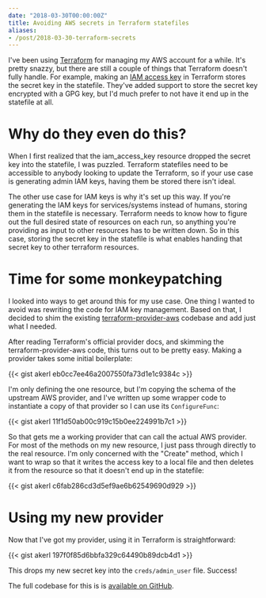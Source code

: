 ```yaml
---
date: "2018-03-30T00:00:00Z"
title: Avoiding AWS secrets in Terraform statefiles
aliases:
- /post/2018-03-30-terraform-secrets
---
```


I've been using [Terraform](https://terraform.io) for managing my AWS account for a while. It's pretty snazzy, but there are still a couple of things that Terraform doesn't fully handle. For example, making an [IAM access key](https://www.terraform.io/docs/providers/aws/r/iam_access_key.html) in Terraform stores the secret key in the statefile. They've added support to store the secret key encrypted with a GPG key, but I'd much prefer to not have it end up in the statefile at all.

<!--more-->

Why do they even do this?
==============

When I first realized that the iam_access_key resource dropped the secret key into the statefile, I was puzzled. Terraform statefiles need to be accessible to anybody looking to update the Terraform, so if your use case is generating admin IAM keys, having them be stored there isn't ideal.

The other use case for IAM keys is why it's set up this way. If you're generating the IAM keys for services/systems instead of humans, storing them in the statefile is necessary. Terraform needs to know how to figure out the full desired state of resources on each run, so anything you're providing as input to other resources has to be written down. So in this case, storing the secret key in the statefile is what enables handing that secret key to other terraform resources.

Time for some monkeypatching
================

I looked into ways to get around this for my use case. One thing I wanted to avoid was rewriting the code for IAM key management. Based on that, I decided to shim the existing [terraform-provider-aws](https://github.com/terraform-providers/terraform-provider-aws) codebase and add just what I needed.

After reading Terraform's official provider docs, and skimming the terraform-provider-aws code, this turns out to be pretty easy. Making a provider takes some initial boilerplate:

{{< gist akerl eb0cc7ee46a2007550fa73d1e1c9384c >}}

I'm only defining the one resource, but I'm copying the schema of the upstream AWS provider, and I've written up some wrapper code to instantiate a copy of that provider so I can use its `ConfigureFunc`:

{{< gist akerl 11f1d50ab00c919c15b0ee224991b7c1 >}}

So that gets me a working provider that can call the actual AWS provider. For most of the methods on my new resource, I just pass through directly to the real resource. I'm only concerned with the "Create" method, which I want to wrap so that it writes the access key to a local file and then deletes it from the resource so that it doesn't end up in the statefile:

{{< gist akerl c6fab286cd3d5ef9ae6b62549690d929 >}}

Using my new provider
=======

Now that I've got my provider, using it in Terraform is straightforward:

{{< gist akerl 197f0f85d6bbfa329c64490b89dcb4d1 >}}

This drops my new secret key into the `creds/admin_user` file. Success!

The full codebase for this is is [available on GitHub](https://github.com/akerl/terraform-provider-awscreds).
